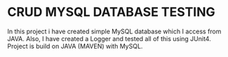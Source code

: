 # CRUD MYSQL DATABASE TESTING 

In this project i have created simple MySQL database which I access from JAVA. Also, I have created a Logger and tested all of this using JUnit4. Project is build on JAVA (MAVEN) with MySQL.  
